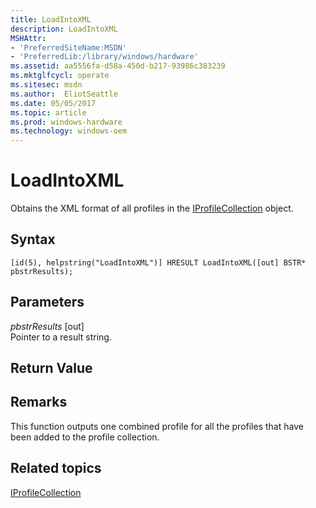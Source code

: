 ```yaml
---
title: LoadIntoXML
description: LoadIntoXML
MSHAttr:
- 'PreferredSiteName:MSDN'
- 'PreferredLib:/library/windows/hardware'
ms.assetid: aa5556fa-d58a-450d-b217-93986c383239
ms.mktglfcycl: operate
ms.sitesec: msdn
ms.author:  EliotSeattle
ms.date: 05/05/2017
ms.topic: article
ms.prod: windows-hardware
ms.technology: windows-oem
---
```


# LoadIntoXML


Obtains the XML format of all profiles in the [IProfileCollection](iprofilecollection.md) object.

## Syntax


```
[id(5), helpstring("LoadIntoXML")] HRESULT LoadIntoXML([out] BSTR* pbstrResults);
```

## Parameters


<a href="" id="pbstrresults--out-"></a>*pbstrResults* \[out\]  
Pointer to a result string.

## Return Value


## Remarks


This function outputs one combined profile for all the profiles that have been added to the profile collection.

## Related topics


[IProfileCollection](iprofilecollection.md)

 

 







